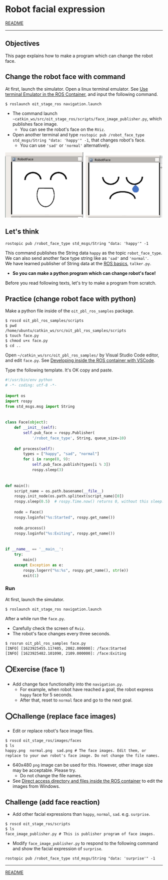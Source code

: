 # Robot facial expression

[README](../README.md)

---

## Objectives

This page explains how to make a program which can change the robot face.

## Change the robot face with command

At first, launch the simulator. Open a linux terminal emulator. See [Use terminal Emulator in the ROS Container](https://github.com/oit-ipbl/portal/blob/main/setup/dockerros.md#use-terminal-emulator-in-the-ros-container), and input the following command.

```shell
$ roslaunch oit_stage_ros navigation.launch
```

- The command launch `~catkin_ws/src/oit_stage_ros/scripts/face_image_publisher.py`, which publishes face image.
  - You can see the robot's face on the `RViz`.
- Open another terminal and type `rostopic pub /robot_face_type std_msgs/String "data: 'happy'" -1`, that changes robot's face.
  - You can use `'sad'` or `'normal'` alternatively.

![2021-01-15_182739.png](./2021-04-29_090555.png)

## Let's think

```shell
rostopic pub /robot_face_type std_msgs/String "data: 'happy'" -1
```

This command publishes the String data `happy` as the topic `robot_face_type`. We can also send another face type string like as `'sad'` and `'normal'`.  
We have learned publisher of String data at the [ROS basics](../basics/basics_01.md), `talker.py`.  

- **So you can make a python program which can change robot's face!**

Before you read following texts, let's try to make a program from scratch.

## Practice (change robot face with python)

Make a python file inside of the `oit_pbl_ros_samples` package.

```shell
$ roscd oit_pbl_ros_samples/scripts
$ pwd
/home/ubuntu/catkin_ws/src/oit_pbl_ros_samples/scripts
$ touch face.py
$ chmod u+x face.py
$ cd ..
```

Open `~/catkin_ws/src/oit_pbl_ros_samples/` by Visual Studio Code editor, and edit `face.py`. See [Developing inside the ROS container with VSCode](https://github.com/oit-ipbl/portal/blob/main/setup/remote_with_vscode.md).

Type the following template. It's OK copy and paste.

```python
#!/usr/bin/env python
# -*- coding: utf-8 -*-

import os
import rospy
from std_msgs.msg import String


class Face(object):
    def __init__(self):
        self.pub_face = rospy.Publisher(
            '/robot_face_type', String, queue_size=10)

    def process(self):
        types = ["happy", "sad", "normal"]
        for i in range(0, 9):
            self.pub_face.publish(types[i % 3])
            rospy.sleep(3)


def main():
    script_name = os.path.basename(__file__)
    rospy.init_node(os.path.splitext(script_name)[0])
    rospy.sleep(0.5)  # rospy.Time.now() returns 0, without this sleep.

    node = Face()
    rospy.loginfo("%s:Started", rospy.get_name())

    node.process()
    rospy.loginfo("%s:Exiting", rospy.get_name())


if __name__ == '__main__':
    try:
        main()
    except Exception as e:
        rospy.logerr("%s:%s", rospy.get_name(), str(e))
        exit(1)

```

### Run

At first, launch the simulator.

```shell
$ roslaunch oit_stage_ros navigation.launch
```

After a while run the `face.py`.

- Carefully check the screen of `Rviz`.
- The robot's face changes every three seconds.

```shell
$ rosrun oit_pbl_ros_samples face.py
[INFO] [1623925455.117405, 2082.000000]: /face:Started
[INFO] [1623925482.101090, 2109.000000]: /face:Exiting
```

## :o:Exercise (face 1)

- Add change face functionality into the `navigation.py`.
  - For example, when robot have reached a goal, the robot express `happy` face for 5 seconds.
  - After that, reset to `normal` face and go to the next goal.

## :o:Challenge (replace face images)

- Edit or replace robot's face image files.

```shell
$ roscd oit_stage_ros/images/faces
$ ls
happy.png  normal.png  sad.png # The face images. Edit them, or replace to your own robot's face image. Do not change the file names.
```

- 640x480 `png` image can be used for this. However, other image size may be acceptable. Please try.
  - Do not change the file names.
- See [Direct access directory and files inside the ROS container](https://github.com/oit-ipbl/portal/blob/main/setup/dockerros.md#direct-access-directory-and-files-inside-the-ros-container) to edit the images from Windows.

## Challenge (add face reaction)

- Add other facial expressions than `happy`, `normal`, `sad`. e.g. `surprise`.

```shell
$ roscd oit_stage_ros/scripts
$ ls 
face_image_publisher.py # This is publisher program of face images.
```

- Modify `face_image_publisher.py` to respond to the following command and show the facial expression of `surprise`.

```shell
rostopic pub /robot_face_type std_msgs/String "data: 'surprise'" -1
```

---

[README](../README.md)

